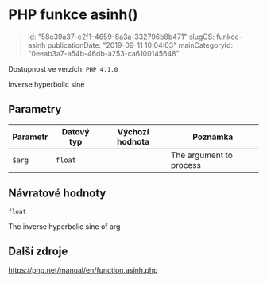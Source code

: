 PHP funkce asinh()
==================

> id: "58e39a37-e2f1-4659-8a3a-332796b8b471"
> slugCS: funkce-asinh
> publicationDate: "2019-09-11 10:04:03"
> mainCategoryId: "0eeab3a7-a54b-46db-a253-ca6100145648"

Dostupnost ve verzích: `PHP 4.1.0`

Inverse hyperbolic sine


Parametry
--------------

| Parametr | Datový typ | Výchozí hodnota | Poznámka |
|-----|-----|-----|-----|
| `$arg` | `float` |  | The argument to process |


Návratové hodnoty
----------------

`float`

The inverse hyperbolic sine of arg

Další zdroje
------------

https://php.net/manual/en/function.asinh.php
